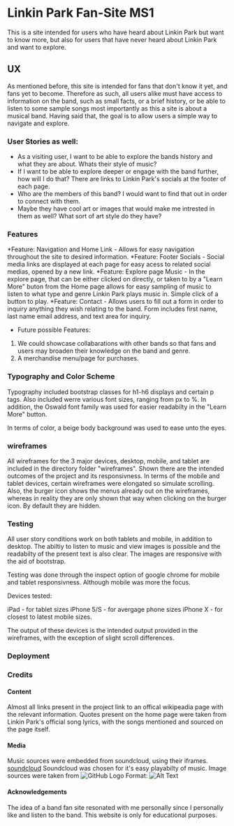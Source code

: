 
# Linkin Park Fan-Site MS1
This is a site intended for users who have heard about Linkin Park but want to know more, but also for users that have never heard about
Linkin Park and want to explore. 

## UX
As mentioned before, this site is intended for fans that don't know it yet, and fans yet to become. Therefore as such, all users alike must
have access to information on the band, such as small facts, or a brief history, or be able to listen to some sample songs most importantly 
as this a site is about a musical band. Having said that, the goal is to allow users a simple way to navigate and explore.

### User Stories as well:
* As a visiting user, I want to be able to explore the bands history and what they are about. Whats their style of music?
* If I want to be able to explore deeper or engage with the band further, how will I do that? There are links to Linkin Park's socials at the 
footer of each page.
* Who are the members of this band? I would want to find that out in order to connect with them.
* Maybe they have cool art or images that would make me intrested in them as well? What sort of art style do they have?

### Features
*Feature: Navigation and Home Link - Allows for easy navigation throughout the site to desired information.
*Feature: Footer Socials - Social media links are displayed at each page for easy acess to related social medias, opened by a new link.
*Feature: Explore page Music - In the explore page, that can be either clicked on directly, or taken to by a "Learn More" buton from the Home page
allows for easy sampling of music to listen to what type and genre Linkin Park plays music in. Simple click of a button to play.
*Feature: Contact - Allows users to fill out a form in order to inquiry anything they wish relating to the band. Form includes first name, last name
email address, and text area for inquiry.

* Future possible Features:
1. We could showcase collabarations with other bands so that fans and users may broaden their knowledge on the band and genre.
2. A merchandise menu/page for purchases.

### Typography and Color Scheme
Typography included bootstrap classes for h1-h6 displays and certain p tags. 
Also included werre various font sizes, ranging from px to %.
In addition, the Oswald font family was used for easier readabilty in the "Learn More" button.

In terms of color, a beige body background was used to ease unto the eyes.

### wireframes
All wireframes for the 3 major devices, desktop, mobile, and tablet are included in the directory folder "wireframes". Shown there are the intended
outcomes of the project and its responsivness. In terms of the mobile and tablet devices, certain wireframes were elongated so simulate scrolling.
Also, the burger icon shows the menus already out on the wireframes, whereas in reality they are only shown that way when clicking on the burger
icon. By default they are hidden.

### Testing

All user story conditions work on both tablets and mobile, in addition to desktop. The abiltiy to listen to music and view images is possible
and the readabilty of the present text is also clear. The images are responsive with the aid of bootstrap.

Testing was done through the inspect option of google chrome for mobile and tablet responsivness. Although mobile was more the focus.

Devices tested:

iPad - for tablet sizes
iPhone 5/S - for avergage phone sizes
iPhone X - for closest to latest mobile sizes.

The output of these devices is the intended output provided in the wireframes, with the exception of slight scroll differences.

### Deployment

### Credits
#### Content
Almost all links present in the project link to an offical wikipeadia page with the relevant information. 
Quotes present on the home page were taken from Linkin Park's official song lyrics, with the songs mentioned and sourced on the page itself.

#### Media
Music sources were embedded from soundcloud, using their iframes. [soundcloud](https://soundcloud.com/) 
Soundcloud was chosen for it's easy playabilty of music.
Image sources were taken from
![GitHub Logo](/images/logo.png)
Format: ![Alt Text](url)

#### Acknowledgements
The idea of a band fan site resonated with me personally since I personally like and listen to the band.
This website is only for educational purposes.

